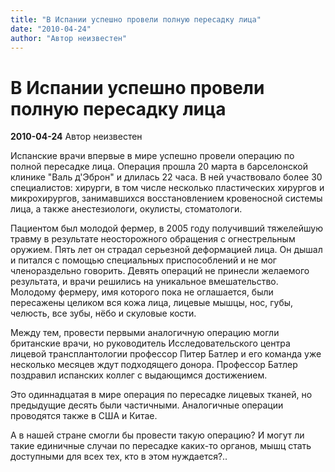 ```yaml
---
title: "В Испании успешно провели полную пересадку лица"
date: "2010-04-24"
author: "Автор неизвестен"
---
```


# В Испании успешно провели полную пересадку лица

**2010-04-24** Автор неизвестен

Испанские врачи впервые в мире успешно провели операцию по полной пересадке лица. Операция прошла 20 марта в барселонской клинике "Валь д'Эброн" и длилась 22 часа. В ней участвовало более 30 специалистов: хирурги, в том числе несколько пластических хирургов и микрохирургов, занимавшихся восстановлением кровеносной системы лица, а также анестезиологи, окулисты, стоматологи.

Пациентом был молодой фермер, в 2005 году получивший тяжелейшую травму в результате неосторожного обращения с огнестрельным оружием. Пять лет он страдал серьезной деформацией лица. Он дышал и питался с помощью специальных приспособлений и не мог членораздельно говорить. Девять операций не принесли желаемого результата, и врачи решились на уникальное вмешательство. Молодому фермеру, имя которого пока не оглашается, были пересажены целиком вся кожа лица, лицевые мышцы, нос, губы, челюсть, все зубы, нёбо и скуловые кости.

Между тем, провести первыми аналогичную операцию могли британские врачи, но руководитель Исследовательского центра лицевой трансплантологии профессор Питер Батлер и его команда уже несколько месяцев ждут подходящего донора. Профессор Батлер поздравил испанских коллег с выдающимся достижением.

Это одиннадцатая в мире операция по пересадке лицевых тканей, но предыдущие десять были частичными. Аналогичные операции проводятся также в США и Китае.

А в нашей стране смогли бы провести такую операцию? И могут ли такие единичные случаи по пересадке каких-то органов, мышц стать доступными для всех тех, кто в этом нуждается?..